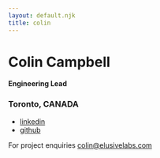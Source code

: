 ```yaml
---
layout: default.njk
title: colin
---
```


# Colin Campbell
**Engineering Lead**
### Toronto, CANADA

* [linkedin](https://www.linkedin.com/in/colincode/)
* [github](https://github.com/colincode)

For project enquiries [colin@elusivelabs.com](mailto:colin@elusivelabs.com)
